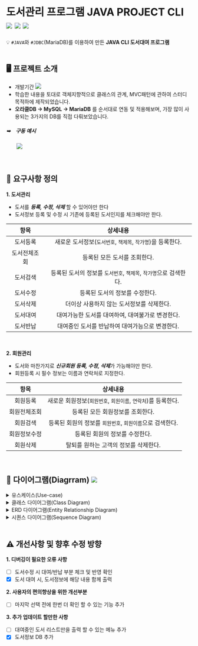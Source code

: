 # 도서관리 프로그램 JAVA PROJECT CLI <img src="https://img.shields.io/badge/Java-007396?style=flat-square&logo=Java&logoColor=white"> <img src="https://img.shields.io/badge/MariaDB-1F305F?style=flat-square&logo=MariaDB&logoColor=white"> <img src="https://img.shields.io/badge/IntelliJ IDEA-2F8CBB?style=flat-square&logo=IntelliJ IDEA&logoColor=white"> 


💡 `#JAVA`와 `#JDBC`(MariaDB)를 이용하여 만든 **JAVA CLI 도서대여 프로그램**  
<br>

## 🖥 프로젝트 소개
- 개발기간 <img src="https://img.shields.io/badge/22/09/24 ~ 22/10/8-ffce66?style=flat&logo=java&logoColor=white">
- 학습한 내용을 토대로 객체지향적으로 클래스의 관계, MVC패턴에 관하여 스터디 목적하에 제작되었습니다.
- **오라클DB → MySQL → MariaDB** 를 순서대로 연동 및 적용해보며, 가장 많이 사용되는 3가지의 DB를 직접 다뤄보았습니다.  


##### ➥　구동 예시
　　<img src="http://hohk.dothome.co.kr/load/data/kt151209_2/166532970428827808.gif">


<br>

## 📝 요구사항 정의  
<b>1. 도서관리</b>
- 도서를 ***등록, 수정, 삭제*** 할 수 있어야만 한다
- 도서정보 등록 및 수정 시 기존에 등록된 도서인지를 체크해야만 한다.

|항목|상세내용
|:---:|:---:
|도서등록|새로운 도서정보(`도서번호`, `책제목`, `작가명`)을 등록한다.
|도서전체조회|등록된 모든 도서를 조회한다.
|도서검색|등록된 도서의 정보를 `도서번호`, `책제목`, `작가명`으로 검색한다.
|도서수정|등록된 도서의 정보를 수정한다.
|도서삭제|더이상 사용하지 않는 도서정보를 삭제한다.
|도서대여|대여가능한 도서를 대여하여, 대여불가로 변경한다.
|도서반납|대여중인 도서를 반납하여 대여가능으로 변경한다.  

<br>

<b>2. 회원관리</b>
- 도서와 마찬가지로 ***신규회원 등록, 수정, 삭제***가 가능해야만 한다.
- 회원등록 시 필수 정보는 이름과 연락처로 지정한다.

|항목|상세내용
|:---:|:---:
|회원등록|새로운 회원정보(`회원번호`, `회원이름`, `연락처`)를 등록한다.
|회원전체조회|등록된 모든 회원정보를 조회한다.
|회원검색|등록된 회원의 정보를 `회원번호`, `회원이름`으로 검색한다.
|회원정보수정|등록된 회원의 정보를 수정한다.
|회원삭제| 탈퇴를 원하는 고객의 정보를 삭제한다.

<br>

## 📌 다이어그램(Diagrram) <img src="https://img.shields.io/badge/new-ffce66?style=flat&logo=java&logoColor=white">
<details>
  <summary>유스케이스(Use-case)</summary> 
<img src="http://hohk.dothome.co.kr/load/data/kt151209_2/166532153254956512.png">
</details>
<details>
<summary>클래스 다이어그램(Class Diagram)</summary>
<img src="http://hohk.dothome.co.kr/load/data/kt151209_2/166532254646481312.png">
</details>
<details>
<summary>ERD 다이어그램(Entity Relationship Diagram)</summary>
준비중입니다.
</details>
<details>
<summary>시퀀스 다이어그램(Sequence Diagram)</summary>
<img src="http://hohk.dothome.co.kr/load/data/kt151209_2/166532184700240896.png">
</details>  

<br>


## ⚠️ 개선사항 및 향후 수정 방향
<b>1. 디버깅이 필요한 오류 사항</b>
- [ ] 도서수정 시 대여/반납 부분 체크 및 반영 확인
- [x] 도서 대여 시, 도서정보에 해당 내용 함께 출력

<b>2. 사용자의 편의향상을 위한 개선부분</b>
- [ ] 마지막 선택 전에 한번 더 확인 할 수 있는 기능 추가

<b>3. 추가 업데이트 할만한 사항</b>
- [ ] 대여중인 도서 리스트만을 출력 할 수 있는 메뉴 추가
- [x] 도서정보 DB 추가
